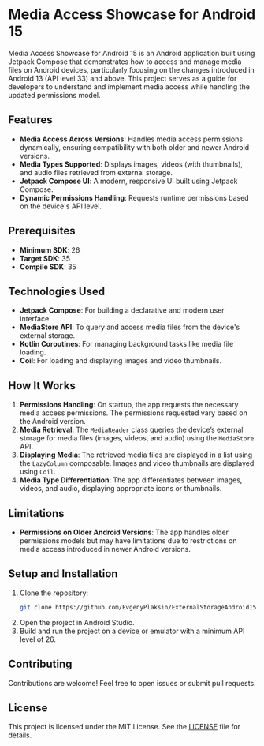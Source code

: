 # Media Access Showcase for Android 15

Media Access Showcase for Android 15 is an Android application built using Jetpack Compose that demonstrates how to access and manage media files on Android devices, particularly focusing on the changes introduced in Android 13 (API level 33) and above. This project serves as a guide for developers to understand and implement media access while handling the updated permissions model.

## Features

- **Media Access Across Versions**: Handles media access permissions dynamically, ensuring compatibility with both older and newer Android versions.
- **Media Types Supported**: Displays images, videos (with thumbnails), and audio files retrieved from external storage.
- **Jetpack Compose UI**: A modern, responsive UI built using Jetpack Compose.
- **Dynamic Permissions Handling**: Requests runtime permissions based on the device's API level.

## Prerequisites

- **Minimum SDK**: 26
- **Target SDK**: 35
- **Compile SDK**: 35

## Technologies Used

- **Jetpack Compose**: For building a declarative and modern user interface.
- **MediaStore API**: To query and access media files from the device's external storage.
- **Kotlin Coroutines**: For managing background tasks like media file loading.
- **Coil**: For loading and displaying images and video thumbnails.

## How It Works

1. **Permissions Handling**: On startup, the app requests the necessary media access permissions. The permissions requested vary based on the Android version.
2. **Media Retrieval**: The `MediaReader` class queries the device’s external storage for media files (images, videos, and audio) using the `MediaStore` API.
3. **Displaying Media**: The retrieved media files are displayed in a list using the `LazyColumn` composable. Images and video thumbnails are displayed using `Coil`.
4. **Media Type Differentiation**: The app differentiates between images, videos, and audio, displaying appropriate icons or thumbnails.

## Limitations

- **Permissions on Older Android Versions**: The app handles older permissions models but may have limitations due to restrictions on media access introduced in newer Android versions.

## Setup and Installation

1. Clone the repository:
    ```bash
    git clone https://github.com/EvgenyPlaksin/ExternalStorageAndroid15.git
    ```
2. Open the project in Android Studio.
3. Build and run the project on a device or emulator with a minimum API level of 26.

## Contributing

Contributions are welcome! Feel free to open issues or submit pull requests.

## License

This project is licensed under the MIT License. See the [LICENSE](LICENSE) file for details.
